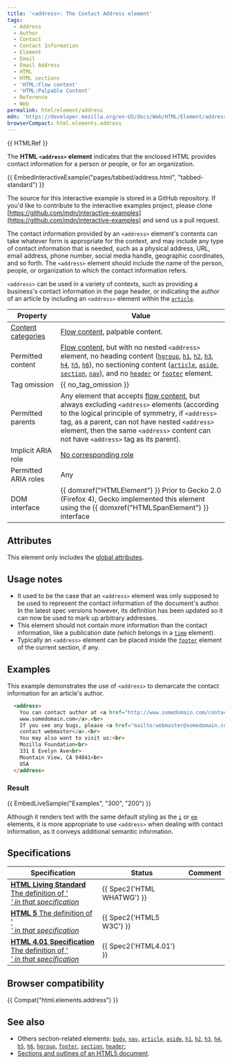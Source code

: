 ```yaml
---
title: '<address>: The Contact Address element'
tags:
  - Address
  - Author
  - Contact
  - Contact Information
  - Element
  - Email
  - Email Address
  - HTML
  - HTML sections
  - 'HTML:Flow content'
  - 'HTML:Palpable Content'
  - Reference
  - Web
permalink: html/element/address
mdn: 'https://developer.mozilla.org/en-US/docs/Web/HTML/Element/address'
browserCompact: html.elements.address
---
```

{{ HTMLRef }}

The **HTML `<address>` element** indicates that the enclosed HTML provides contact information for a person or people, or for an organization.

{{ EmbedInteractiveExample("pages/tabbed/address.html", "tabbed-standard") }}

The source for this interactive example is stored in a GitHub repository. If you'd like to contribute to the interactive examples project, please clone [https://github.com/mdn/interactive-examples](https://github.com/mdn/interactive-examples) and send us a pull request.

The contact information provided by an `<address>` element's contents can take whatever form is appropriate for the context, and may include any type of contact information that is needed, such as a physical address, URL, email address, phone number, social media handle, geographic coordinates, and so forth. The `<address>` element should include the name of the person, people, or organization to which the contact information refers.

`<address>` can be used in a variety of contexts, such as providing a business's contact information in the page header, or indicating the author of an article by including an `<address>` element within the [`article`](/html/element/article/).

| Property | Value |
| --- | --- |
| [Content categories](/en-US/docs/HTML/Content_categories) | [Flow content](/en-US/docs/HTML/Content_categories#Flow_content), palpable content. |
| Permitted content | [Flow content](/en-US/docs/HTML/Content_categories#Flow_content), but with no nested `<address>` element, no heading content ([`hgroup`](/html/element/hgroup/), [`h1`](/html/element/h1/), [`h2`](/html/element/h2/), [`h3`](/html/element/h3/), [`h4`](/html/element/h4/), [`h5`](/html/element/h5/), [`h6`](/html/element/h6/)), no sectioning content ([`article`](/html/element/article/), [`aside`](/html/element/aside/), [`section`](/html/element/section/), [`nav`](/html/element/nav/)), and no [`header`](/html/element/header/) or [`footer`](/html/element/footer/) element. |
| Tag omission | {{ no_tag_omission }} |
| Permitted parents | Any element that accepts [flow content](/en-US/docs/HTML/Content_categories#Flow_content), but always excluding `<address>` elements (according to the logical principle of symmetry, if `<address>` tag, as a parent, can not have nested `<address>` element, then the same `<address>` content can not have `<address>` tag as its parent). |
| Implicit ARIA role | [No corresponding role](https://www.w3.org/TR/html-aria/#dfn-no-corresponding-role) |
| Permitted ARIA roles | Any |
| DOM interface | {{ domxref("HTMLElement") }} Prior to Gecko 2.0 (Firefox 4), Gecko implemented this element using the {{ domxref("HTMLSpanElement") }} interface |

## Attributes

This element only includes the [global attributes](/html/global_attributes "HTML/Global attributes").

## Usage notes

-   It used to be the case that an `<address>` element was only supposed to be used to represent the contact information of the document's author. In the latest spec versions however, its definition has been updated so it can now be used to mark up arbitrary addresses.
-   This element should not contain more information than the contact information, like a publication date (which belongs in a [`time`](/html/element/time/) element).
-   Typically an `<address>` element can be placed inside the [`footer`](/html/element/footer/) element of the current section, if any.

## Examples

This example demonstrates the use of `<address>` to demarcate the contact information for an article's author.

```html
  <address>
    You can contact author at <a href="http://www.somedomain.com/contact">
    www.somedomain.com</a>.<br>
    If you see any bugs, please <a href="mailto:webmaster@somedomain.com">
    contact webmaster</a>.<br>
    You may also want to visit us:<br>
    Mozilla Foundation<br>
    331 E Evelyn Ave<br>
    Mountain View, CA 94041<br>
    USA
  </address>

```

### Result

{{ EmbedLiveSample("Examples", "300", "200") }}

Although it renders text with the same default styling as the [`i`](/html/element/i/) or [`em`](/html/element/em/) elements, it is more appropriate to use `<address>` when dealing with contact information, as it conveys additional semantic information.

## Specifications

| Specification | Status | Comment |
| --- | --- | --- |
| [**HTML Living Standard** The definition of '<address>' in that specification](https://html.spec.whatwg.org/multipage/sections.html#the-address-element) | {{ Spec2('HTML WHATWG') }} |  |
| [**HTML 5** The definition of '<address>' in that specification](https://www.w3.org/TR/html52/grouping-content.html#the-address-element) | {{ Spec2('HTML5 W3C') }} |  |
| [**HTML 4.01 Specification** The definition of '<address>' in that specification](https://www.w3.org/TR/html401/struct/global.html#h-7.5.6) | {{ Spec2('HTML4.01') }} |  |

## Browser compatibility

{{ Compat("html.elements.address") }}

## See also

-   Others section-related elements: [`body`](/html/element/body/), [`nav`](/html/element/nav/), [`article`](/html/element/article/), [`aside`](/html/element/aside/), [`h1`](/html/element/h1/), [`h2`](/html/element/h2/), [`h3`](/html/element/h3/), [`h4`](/html/element/h4/), [`h5`](/html/element/h5/), [`h6`](/html/element/h6/), [`hgroup`](/html/element/hgroup/), [`footer`](/html/element/footer/), [`section`](/html/element/section/), [`header`](/html/element/header/);
-   [Sections and outlines of an HTML5 document](/en-US/docs/Sections_and_Outlines_of_an_HTML5_document "Sections and Outlines of an HTML5 document").